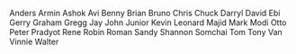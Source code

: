 Anders
Armin
Ashok
Avi
Benny
Brian
Bruno
Chris
Chuck
Darryl
David
Ebi
Gerry
Graham
Gregg
Jay
John
Junior
Kevin
Leonard
Majid
Mark
Modi
Otto
Peter
Pradyot
Rene
Robin
Roman
Sandy
Shannon
Somchai
Tom
Tony
Van
Vinnie
Walter
